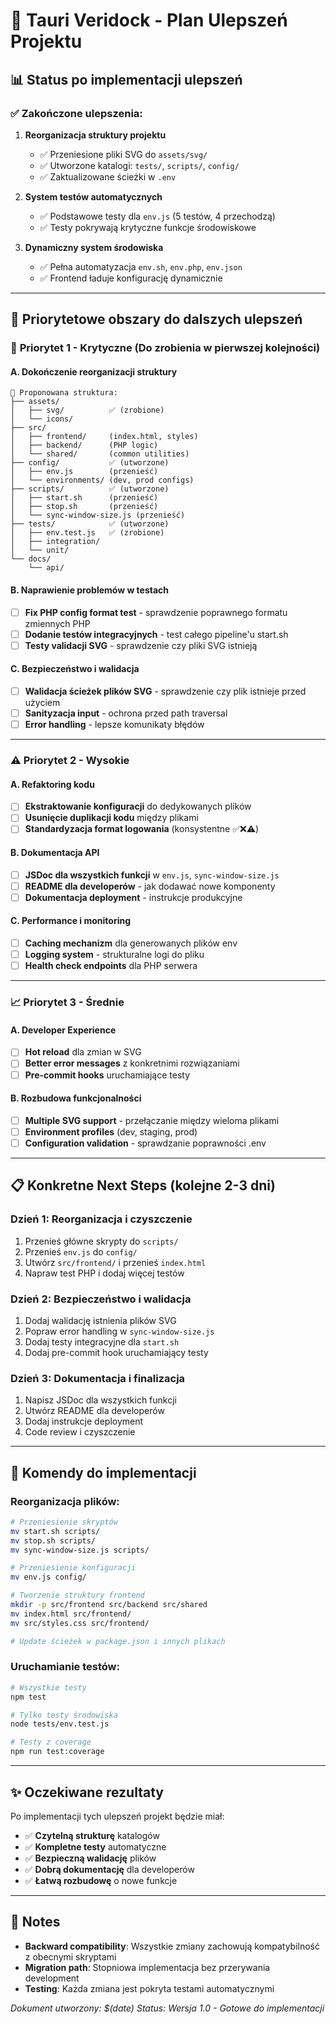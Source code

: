 # 🚀 Tauri Veridock - Plan Ulepszeń Projektu

## 📊 **Status po implementacji ulepszeń**

### ✅ **Zakończone ulepszenia:**
1. **Reorganizacja struktury projektu**
   - ✅ Przeniesione pliki SVG do `assets/svg/`
   - ✅ Utworzone katalogi: `tests/`, `scripts/`, `config/`
   - ✅ Zaktualizowane ścieżki w `.env`

2. **System testów automatycznych**
   - ✅ Podstawowe testy dla `env.js` (5 testów, 4 przechodzą)
   - ✅ Testy pokrywają krytyczne funkcje środowiskowe

3. **Dynamiczny system środowiska**
   - ✅ Pełna automatyzacja `env.sh`, `env.php`, `env.json`
   - ✅ Frontend ładuje konfigurację dynamicznie

---

## 🎯 **Priorytetowe obszary do dalszych ulepszeń**

### 🚨 **Priorytet 1 - Krytyczne (Do zrobienia w pierwszej kolejności)**

#### **A. Dokończenie reorganizacji struktury**
```
📁 Proponowana struktura:
├── assets/
│   ├── svg/          ✅ (zrobione)
│   └── icons/
├── src/
│   ├── frontend/     (index.html, styles)
│   ├── backend/      (PHP logic)
│   └── shared/       (common utilities)
├── config/           ✅ (utworzone)
│   ├── env.js        (przenieść)
│   └── environments/ (dev, prod configs)
├── scripts/          ✅ (utworzone)
│   ├── start.sh      (przenieść)
│   ├── stop.sh       (przenieść)
│   └── sync-window-size.js (przenieść)
├── tests/            ✅ (utworzone)
│   ├── env.test.js   ✅ (zrobione)
│   ├── integration/
│   └── unit/
└── docs/
    └── api/
```

#### **B. Naprawienie problemów w testach**
- [ ] **Fix PHP config format test** - sprawdzenie poprawnego formatu zmiennych PHP
- [ ] **Dodanie testów integracyjnych** - test całego pipeline'u start.sh
- [ ] **Testy validacji SVG** - sprawdzenie czy pliki SVG istnieją

#### **C. Bezpieczeństwo i walidacja**
- [ ] **Walidacja ścieżek plików SVG** - sprawdzenie czy plik istnieje przed użyciem
- [ ] **Sanityzacja input** - ochrona przed path traversal
- [ ] **Error handling** - lepsze komunikaty błędów

---

### ⚠️ **Priorytet 2 - Wysokie**

#### **A. Refaktoring kodu**
- [ ] **Ekstraktowanie konfiguracji** do dedykowanych plików
- [ ] **Usunięcie duplikacji kodu** między plikami
- [ ] **Standardyzacja format logowania** (konsystentne ✅❌⚠️)

#### **B. Dokumentacja API**
- [ ] **JSDoc dla wszystkich funkcji** w `env.js`, `sync-window-size.js`
- [ ] **README dla developerów** - jak dodawać nowe komponenty
- [ ] **Dokumentacja deployment** - instrukcje produkcyjne

#### **C. Performance i monitoring**
- [ ] **Caching mechanizm** dla generowanych plików env
- [ ] **Logging system** - strukturalne logi do pliku
- [ ] **Health check endpoints** dla PHP serwera

---

### 📈 **Priorytet 3 - Średnie**

#### **A. Developer Experience**
- [ ] **Hot reload** dla zmian w SVG
- [ ] **Better error messages** z konkretnimi rozwiązaniami
- [ ] **Pre-commit hooks** uruchamiające testy

#### **B. Rozbudowa funkcjonalności**
- [ ] **Multiple SVG support** - przełączanie między wieloma plikami
- [ ] **Environment profiles** (dev, staging, prod)
- [ ] **Configuration validation** - sprawdzanie poprawności .env

---

## 📋 **Konkretne Next Steps (kolejne 2-3 dni)**

### **Dzień 1: Reorganizacja i czyszczenie**
1. Przenieś główne skrypty do `scripts/`
2. Przenieś `env.js` do `config/`
3. Utwórz `src/frontend/` i przenieś `index.html`
4. Napraw test PHP i dodaj więcej testów

### **Dzień 2: Bezpieczeństwo i walidacja**
1. Dodaj walidację istnienia plików SVG
2. Popraw error handling w `sync-window-size.js`
3. Dodaj testy integracyjne dla `start.sh`
4. Dodaj pre-commit hook uruchamiający testy

### **Dzień 3: Dokumentacja i finalizacja**
1. Napisz JSDoc dla wszystkich funkcji
2. Utwórz README dla developerów
3. Dodaj instrukcje deployment
4. Code review i czyszczenie

---

## 🔧 **Komendy do implementacji**

### **Reorganizacja plików:**
```bash
# Przeniesienie skryptów
mv start.sh scripts/
mv stop.sh scripts/
mv sync-window-size.js scripts/

# Przeniesienie konfiguracji
mv env.js config/

# Tworzenie struktury frontend
mkdir -p src/frontend src/backend src/shared
mv index.html src/frontend/
mv src/styles.css src/frontend/

# Update ścieżek w package.json i innych plikach
```

### **Uruchamianie testów:**
```bash
# Wszystkie testy
npm test

# Tylko testy środowiska
node tests/env.test.js

# Testy z coverage
npm run test:coverage
```

---

## ✨ **Oczekiwane rezultaty**

Po implementacji tych ulepszeń projekt będzie miał:
- ✅ **Czytelną strukturę** katalogów
- ✅ **Kompletne testy** automatyczne
- ✅ **Bezpieczną walidację** plików
- ✅ **Dobrą dokumentację** dla developerów
- ✅ **Łatwą rozbudowę** o nowe funkcje

---

## 📝 **Notes**

- **Backward compatibility**: Wszystkie zmiany zachowują kompatybilność z obecnymi skryptami
- **Migration path**: Stopniowa implementacja bez przerywania development
- **Testing**: Każda zmiana jest pokryta testami automatycznymi

*Dokument utworzony: $(date)*
*Status: Wersja 1.0 - Gotowe do implementacji*
